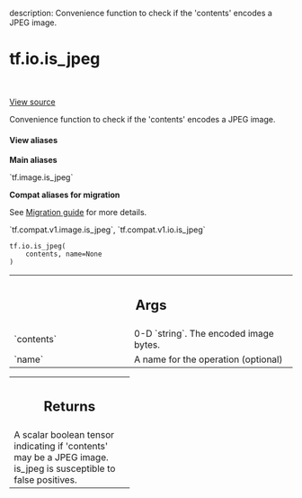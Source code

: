 description: Convenience function to check if the 'contents' encodes a JPEG image.

<div itemscope itemtype="http://developers.google.com/ReferenceObject">
<meta itemprop="name" content="tf.io.is_jpeg" />
<meta itemprop="path" content="Stable" />
</div>

# tf.io.is_jpeg

<!-- Insert buttons and diff -->

<table class="tfo-notebook-buttons tfo-api nocontent" align="left">

</table>

<a target="_blank" class="external" href="/code/stable/tensorflow/python/ops/image_ops_impl.py">View source</a>



Convenience function to check if the 'contents' encodes a JPEG image.

<section class="expandable">
  <h4 class="showalways">View aliases</h4>
  <p>
<b>Main aliases</b>
<p>`tf.image.is_jpeg`</p>

<b>Compat aliases for migration</b>
<p>See
<a href="https://www.tensorflow.org/guide/migrate">Migration guide</a> for
more details.</p>
<p>`tf.compat.v1.image.is_jpeg`, `tf.compat.v1.io.is_jpeg`</p>
</p>
</section>

<pre class="devsite-click-to-copy prettyprint lang-py tfo-signature-link">
<code>tf.io.is_jpeg(
    contents, name=None
)
</code></pre>



<!-- Placeholder for "Used in" -->


<!-- Tabular view -->
 <table class="responsive fixed orange">
<colgroup><col width="214px"><col></colgroup>
<tr><th colspan="2"><h2 class="add-link">Args</h2></th></tr>

<tr>
<td>
`contents`
</td>
<td>
0-D `string`. The encoded image bytes.
</td>
</tr><tr>
<td>
`name`
</td>
<td>
A name for the operation (optional)
</td>
</tr>
</table>



<!-- Tabular view -->
 <table class="responsive fixed orange">
<colgroup><col width="214px"><col></colgroup>
<tr><th colspan="2"><h2 class="add-link">Returns</h2></th></tr>
<tr class="alt">
<td colspan="2">
A scalar boolean tensor indicating if 'contents' may be a JPEG image.
is_jpeg is susceptible to false positives.
</td>
</tr>

</table>

